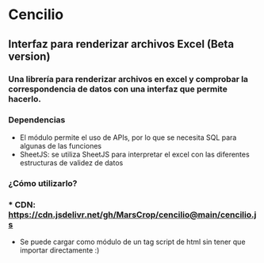 # Cencilio

## Interfaz para renderizar archivos Excel (Beta version)

### Una librería para renderizar archivos en excel y comprobar la correspondencia de datos con una interfaz que permite hacerlo.

### Dependencias

  * El módulo permite el uso de APIs, por lo que se necesita SQL para algunas de las funciones
  * SheetJS: se utiliza SheetJS para interpretar el excel con las diferentes estructuras de validez de datos

### ¿Cómo utilizarlo?

  ### * CDN: https://cdn.jsdelivr.net/gh/MarsCrop/cencilio@main/cencilio.js
  * Se puede cargar como módulo de un tag script de html sin tener que importar directamente :)
